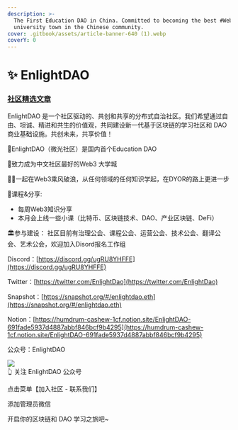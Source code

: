 ```yaml
---
description: >-
  The First Education DAO in China. Committed to becoming the best #Web3
  university town in the Chinese community.
cover: .gitbook/assets/article-banner-640 (1).webp
coverY: 0
---
```


# ✨ EnlightDAO

### [社区精选文章](she-qu-jing-xuan-wen-zhang/)

EnlightDAO 是一个社区驱动的、共创和共享的分布式自治社区。我们希望通过自由、坦诚、精进和共生的价值观，共同建设新一代基于区块链的学习社区和 DAO 商业基础设施。共创未来，共享价值！

🌟EnlightDAO（微光社区）是国内首个Education DAO

🏫致力成为中文社区最好的Web3 大学城

🏄🏻一起在Web3乘风破浪，从任何领域的任何知识学起，在DYOR的路上更进一步



📒课程&分享:

* 每周Web3知识分享&#x20;
* 本月会上线一些小课（比特币、区块链技术、DAO、产业区块链、DeFi）

🏛参与建设： 社区目前有治理公会、课程公会、运营公会、技术公会、翻译公会、艺术公会，欢迎加入Disord报名工作组

Discord：[https://discord.gg/ugRU8YHFFE](https://discord.gg/ugRU8YHFFE)

Twitter：[https://twitter.com/EnlightDao](https://twitter.com/EnlightDao)​

Snapshot：[https://snapshot.org/#/enlightdao.eth](https://snapshot.org/#/enlightdao.eth)​

Notion：[https://humdrum-cashew-1cf.notion.site/EnlightDAO-691fade5937d4887abbf846bcf9b4295](https://humdrum-cashew-1cf.notion.site/EnlightDAO-691fade5937d4887abbf846bcf9b4295)​

公众号：EnlightDAO

![](https://enlightdao.gitbook.io/\~/files/v0/b/gitbook-x-prod.appspot.com/o/spaces%2F7eUfehwYSn6YuBDofxoz%2Fuploads%2FSb4uK4PvpK6C0gmCpqeu%2Fscan-to-follow.png?alt=media\&token=bbf1efad-b9f6-40ca-8d9c-04154306b600)\
👆 关注 EnlightDAO 公众号

点击菜单【加入社区 - 联系我们】

添加管理员微信

开启你的区块链和 DAO 学习之旅吧\~
